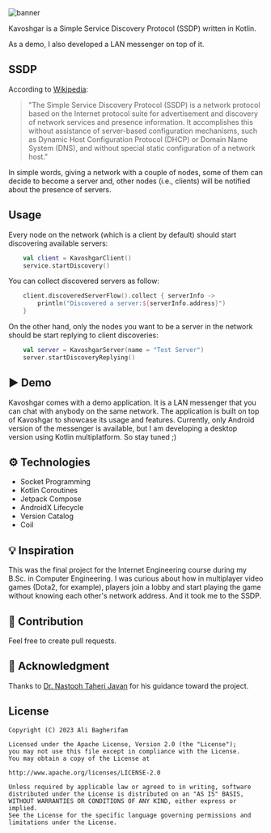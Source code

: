 <img alt="banner" src="https://raw.github.com/alibagherifam/kavoshgar/master/banner.png">

Kavoshgar is a Simple Service Discovery Protocol (SSDP) written in Kotlin.

As a demo, I also developed a LAN messenger on top of it.

## SSDP

According to [Wikipedia](https://en.wikipedia.org/wiki/Simple_Service_Discovery_Protocol):

> "The Simple Service Discovery Protocol (SSDP) is a network protocol based on the 
> Internet protocol suite for advertisement and discovery of network services and 
> presence information. It accomplishes this without assistance of server-based 
> configuration mechanisms, such as Dynamic Host Configuration Protocol (DHCP) or 
> Domain Name System (DNS), and without special static configuration of a network host."

In simple words, giving a network with a couple of nodes, some of them can decide to 
become a server and, other nodes (i.e., clients) will be notified about the presence of servers.

## Usage

Every node on the network (which is a client by default) should start discovering
available servers:

```kotlin
    val client = KavoshgarClient()
    service.startDiscovery()
```

You can collect discovered servers as follow:

```kotlin
    client.discoveredServerFlow().collect { serverInfo ->
        println("Discovered a server:${serverInfo.address}")
    }
```

On the other hand, only the nodes you want to be a server in the network should 
be start replying to client discoveries:

```kotlin
    val server = KavoshgarServer(name = "Test Server")
    server.startDiscoveryReplying()
```

## ▶ Demo

Kavoshgar comes with a demo application. It is a LAN messenger that you can chat with 
anybody on the same network. The application is built on top of Kavoshgar to showcase 
its usage and features. Currently, only Android version of the messenger is available, but 
I am developing a desktop version using Kotlin multiplatform. So stay tuned ;)

## ⚙ Technologies

- Socket Programming
- Kotlin Coroutines
- Jetpack Compose
- AndroidX Lifecycle
- Version Catalog
- Coil

## 💡 Inspiration

This was the final project for the Internet Engineering course during my 
B.Sc. in Computer Engineering. I was curious about how in multiplayer 
video games (Dota2, for example), players join a lobby and start playing 
the game without knowing each other's network address. And it took me to the SSDP.

## 🤝 Contribution

Feel free to create pull requests.

## 🙏 Acknowledgment

Thanks to [Dr. Nastooh Taheri Javan](https://scholar.google.com/citations?user=PmjCrgMAAAAJ&hl=en) 
for his guidance toward the project.

License
-------

	Copyright (C) 2023 Ali Bagherifam

	Licensed under the Apache License, Version 2.0 (the "License");
	you may not use this file except in compliance with the License.
	You may obtain a copy of the License at

	http://www.apache.org/licenses/LICENSE-2.0

	Unless required by applicable law or agreed to in writing, software
	distributed under the License is distributed on an "AS IS" BASIS,
	WITHOUT WARRANTIES OR CONDITIONS OF ANY KIND, either express or implied.
	See the License for the specific language governing permissions and
	limitations under the License.
